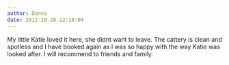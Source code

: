 ```yaml
---
author: Donna
date: 2012-10-28 22:10:04
---
```

My little Katie loved it here, she didnt want to leave. The cattery is clean and spotless and I have booked again as I was so happy with the way Katie was looked after. I will recommend to friends and family.

